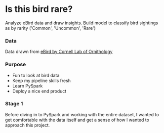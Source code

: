 # Is this bird rare?
Analyze eBird data and draw insights. Build model to classify bird sightings as by rarity ('Common', 'Uncommon', 'Rare')


### Data

Data drawn from [eBird by Cornell Lab of Ornithology](https://ebird.org/data/download)


### Purpose

* Fun to look at bird data
* Keep my pipeline skills fresh
* Learn PySpark
* Deploy a nice end product


### Stage 1

Before diving in to PySpark and working with the entire dataset, I wanted to get comfortable with the data itself and get a sense of how I wanted to approach this project. 




